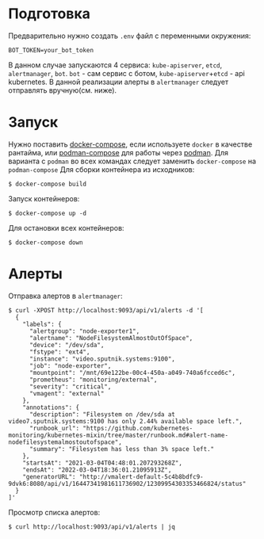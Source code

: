 # Подготовка

Предварительно нужно создать `.env` файл с переменными окружения:
```
BOT_TOKEN=your_bot_token
```
В данном случае запускаются 4 сервиса: `kube-apiserver`, `etcd`, `alertmanager`, `bot`. `bot` - сам сервис с ботом, `kube-apiserver`+`etcd` - api kubernetes. В данной реализации алерты в `alertmanager` следует отправлять вручную(см. ниже).

# Запуск

Нужно поставить [docker-compose](https://docs.docker.com/compose/install/), если используете `docker` в качестве рантайма, или [podman-compose](https://github.com/containers/podman-compose) для работы через [podman](https://github.com/containers/podman). Для варианта с `podman` во всех командах следует заменить `docker-compose` на `podman-compose`
Для сборки контейнера из исходников:
```
$ docker-compose build
```
Запуск контейнеров:
```
$ docker-compose up -d
```
Для остановки всех контейнеров:
```
$ docker-compose down
```

# Алерты
Отправка алертов в `alertmanager`:
```
$ curl -XPOST http://localhost:9093/api/v1/alerts -d '[
  {
    "labels": {
      "alertgroup": "node-exporter1",
      "alertname": "NodeFilesystemAlmostOutOfSpace",
      "device": "/dev/sda",
      "fstype": "ext4",
      "instance": "video.sputnik.systems:9100",
      "job": "node-exporter",
      "mountpoint": "/mnt/69e122be-00c4-450a-a049-740a6fcced6c",
      "prometheus": "monitoring/external",
      "severity": "critical",
      "vmagent": "external"
    },
    "annotations": {
      "description": "Filesystem on /dev/sda at video7.sputnik.systems:9100 has only 2.44% available space left.",
      "runbook_url": "https://github.com/kubernetes-monitoring/kubernetes-mixin/tree/master/runbook.md#alert-name-nodefilesystemalmostoutofspace",
      "summary": "Filesystem has less than 3% space left."
    },
    "startsAt": "2021-03-04T04:48:01.207293268Z",
    "endsAt": "2022-03-04T18:36:01.21095913Z",
    "generatorURL": "http://vmalert-default-5c4b8bdfc9-9dvk6:8080/api/v1/16447341981611736902/12309954303353466824/status"
  }
]'
```
Просмотр списка алертов:
```
$ curl http://localhost:9093/api/v1/alerts | jq
```
